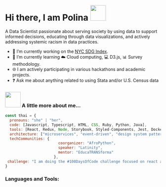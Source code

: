 # Hi there, I am Polina <img src="https://media.giphy.com/media/mGcNjsfWAjY5AEZNw6/giphy.gif" width="50"></h2>
<!--
**PolinaPolskaia/PolinaPolskaia** is a ✨ _special_ ✨ repository because its `README.md` (this file) appears on your GitHub profile.

Here are some ideas to get you started:

- 🔭 I’m currently working on ...
- 🌱 I’m currently learning ...
- 👯 I’m looking to collaborate on ...
- 🤔 I’m looking for help with ...
- 💬 Ask me about ...
- 📫 How to reach me: ...
- 😄 Pronouns: ...
- ⚡ Fun fact: ...
-->

A Data Scientist passionate about serving society by using data to support informed decisions, educating through data visualizations, and actively addressing systemic racism in data practices.

- 🌱 I’m currently working on the [NYC SDG Index](https://github.com/PolinaPolskaia/NYCindex).
- 📖 I’m currently learning ☁️ Cloud computing, 💻  D3.js, 📊 Survey methodology.
- 🌐 I am actively participating in various hackathons and academic projects.
- ❓ Ask me about anything related to using Stata and/or U.S. Census data


### <img src="https://media.giphy.com/media/VgCDAzcKvsR6OM0uWg/giphy.gif" width="50"> A little more about me...  

```javascript
const thai = {
  pronouns: "she" | "her",
  code: [Javascript, Typescript, HTML, CSS, Ruby, Python, Java],
  tools: [React, Redux, Node, Storybook, Styled-Components, Jest, Docker],
  architecture: ["microservices", "event-driven", "design system pattern"],
  techCommunities: {
                        coorganizer: "AfroPython",
                        speaker: "Latinity",
                        mentor: "EducaTRANSforma"
                      },
 challenge: "I am doing the #100DaysOfCode challenge focused on react and typescript"
}
```








<h3 align="left">Languages and Tools:</h1>

